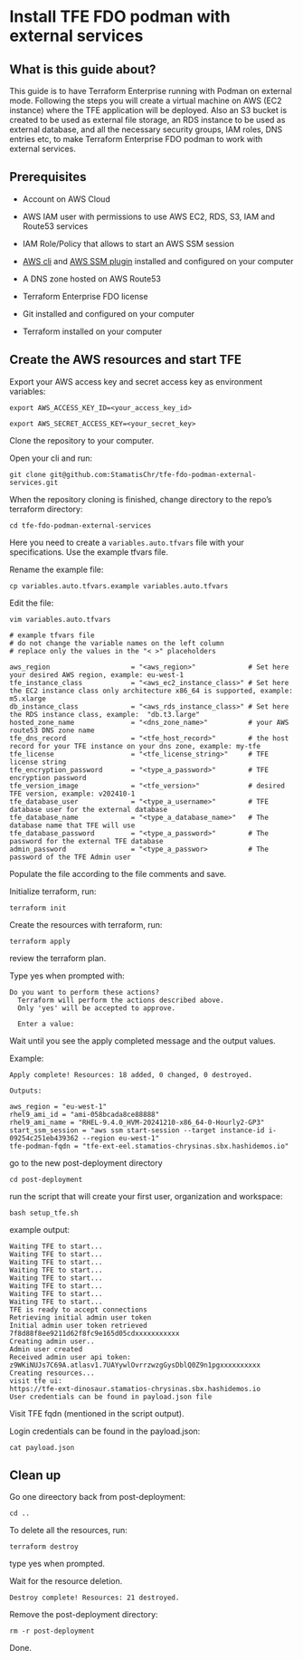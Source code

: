 # Install TFE FDO podman with external services

## What is this guide about?

This guide is to have Terraform Enterprise running with Podman on external mode.
Following the steps you will create a virtual machine on AWS (EC2 instance) where the TFE application will be deployed. Also an S3 bucket is created to be used as external file storage, an RDS instance to be used as external database, and all the necessary security groups, IAM roles, DNS entries etc, to make Terraform Enterprise FDO podman to work with external services. 

## Prerequisites 

- Account on AWS Cloud

- AWS IAM user with permissions to use AWS EC2, RDS, S3, IAM and Route53 services

- IAM Role/Policy that allows to start an AWS SSM session 

- [AWS cli](https://docs.aws.amazon.com/cli/latest/userguide/getting-started-install.html) and [AWS SSM plugin](https://docs.aws.amazon.com/systems-manager/latest/userguide/session-manager-working-with-install-plugin.html) installed and configured on your computer 

- A DNS zone hosted on AWS Route53

- Terraform Enterprise FDO license

- Git installed and configured on your computer

- Terraform installed on your computer

## Create the AWS resources and start TFE

Export your AWS access key and secret access key as environment variables:
```
export AWS_ACCESS_KEY_ID=<your_access_key_id>
```

```
export AWS_SECRET_ACCESS_KEY=<your_secret_key>
```


Clone the repository to your computer.

Open your cli and run:
```
git clone git@github.com:StamatisChr/tfe-fdo-podman-external-services.git
```


When the repository cloning is finished, change directory to the repo’s terraform directory:
```
cd tfe-fdo-podman-external-services
```

Here you need to create a `variables.auto.tfvars` file with your specifications. Use the example tfvars file.

Rename the example file:
```
cp variables.auto.tfvars.example variables.auto.tfvars
```
Edit the file:
```
vim variables.auto.tfvars
```

```
# example tfvars file
# do not change the variable names on the left column
# replace only the values in the "< >" placeholders

aws_region                    = "<aws_region>"             # Set here your desired AWS region, example: eu-west-1
tfe_instance_class            = "<aws_ec2_instance_class>" # Set here the EC2 instance class only architecture x86_64 is supported, example: m5.xlarge
db_instance_class             = "<aws_rds_instance_class>" # Set here the RDS instance class, example:  "db.t3.large"
hosted_zone_name              = "<dns_zone_name>"          # your AWS route53 DNS zone name
tfe_dns_record                = "<tfe_host_record>"        # the host record for your TFE instance on your dns zone, example: my-tfe
tfe_license                   = "<tfe_license_string>"     # TFE license string
tfe_encryption_password       = "<type_a_password>"        # TFE encryption password
tfe_version_image             = "<tfe_version>"            # desired TFE version, example: v202410-1
tfe_database_user             = "<type_a_username>"        # TFE database user for the external database
tfe_database_name             = "<type_a_database_name>"   # The database name that TFE will use
tfe_database_password         = "<type_a_password>"        # The password for the external TFE database
admin_password                = "<type_a_passwor>          # The password of the TFE Admin user
```


Populate the file according to the file comments and save.

Initialize terraform, run:
```
terraform init
```

Create the resources with terraform, run:
```
terraform apply
```
review the terraform plan.

Type yes when prompted with:
```
Do you want to perform these actions?
  Terraform will perform the actions described above.
  Only 'yes' will be accepted to approve.

  Enter a value: 
```
Wait until you see the apply completed message and the output values. 

Example:
```
Apply complete! Resources: 18 added, 0 changed, 0 destroyed.

Outputs:

aws_region = "eu-west-1"
rhel9_ami_id = "ami-058bcada8ce88888"
rhel9_ami_name = "RHEL-9.4.0_HVM-20241210-x86_64-0-Hourly2-GP3"
start_ssm_session = "aws ssm start-session --target instance-id i-09254c251eb439362 --region eu-west-1"
tfe-podman-fqdn = "tfe-ext-eel.stamatios-chrysinas.sbx.hashidemos.io"
```

go to the new post-deployment directory
```
cd post-deployment
```

run the script that will create your first user, organization and workspace:
```
bash setup_tfe.sh
```

example output:
```
Waiting TFE to start...
Waiting TFE to start...
Waiting TFE to start...
Waiting TFE to start...
Waiting TFE to start...
Waiting TFE to start...
Waiting TFE to start...
Waiting TFE to start...
TFE is ready to accept connections
Retrieving initial admin user token
Initial admin user token retrieved
7f8d88f8ee9211d62f8fc9e165d05cdxxxxxxxxxxx
Creating admin user..
Admin user created
Received admin user api token: 
z9WKiNUJs7C69A.atlasv1.7UAYywlOvrrzwzgGysDblQ0Z9n1pgxxxxxxxxxx
Creating resources...
visit tfe ui:
https://tfe-ext-dinosaur.stamatios-chrysinas.sbx.hashidemos.io
User credentials can be found in payload.json file
```

Visit TFE fqdn (mentioned in the script output).

Login credentials can be found in the payload.json:
```
cat payload.json
```


## Clean up

Go one direectory back from post-deployment:
```
cd ..
```

To delete all the resources, run:
```
terraform destroy
```
type yes when prompted.

Wait for the resource deletion.
```
Destroy complete! Resources: 21 destroyed.
```

Remove the post-deployment directory:
```
rm -r post-deployment
```

Done.